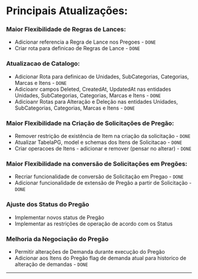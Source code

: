 # Principais Atualizações:


### Maior Flexibilidade de Regras de Lances:
- Adicionar referencia a Regra de Lance nos Pregoes - ``DONE``
- Criar rota para definicao de Regras de Lance - ``DONE``

### Atualizacao de Catalogo:

- Adicionar Rota para definicao de Unidades, SubCategorias, Categorias, Marcas e Itens - ``DONE``
- Adicioanr campos Deleted, CreatedAt, UpdatedAt nas entidades Unidades, SubCategorias, Categorias, Marcas e Itens - ``DONE``
- Adicioanr Rotas para Alteração e Deleção nas entidades Unidades, SubCategorias, Categorias, Marcas e Itens - ``DONE``

### Maior Flexibilidade na Criação de Solicitações de Pregão:
- Remover restrição de existência de Item na criação da solicitação - ``DONE``
- Atualizar TabelaPG, model e schemas dos Itens de Solicitacao - ``DONE``
- Criar operacoes de Itens - adicionar e remover (pensar no alterar) - ``DONE``

### Maior Flexibilidade na conversão de Solicitações em Pregões:
- Recriar funcionalidade de conversão de Solicitação em Pregao - ``DONE``
- Adicionar funcionalidade de extensão de Pregão a partir de Solicitação - ``DONE``

### Ajuste dos Status do Pregão
- Implementar novos status de Pregão
- Implementar as restrições de operação de acordo com os Status

### Melhoria da Negociação do Pregão
- Permitir alterações de Demanda durante execução do Pregão
- Adicionar aos Itens do Pregão flag de demanda atual para historico de alteração de demandas  - ``DONE``

---